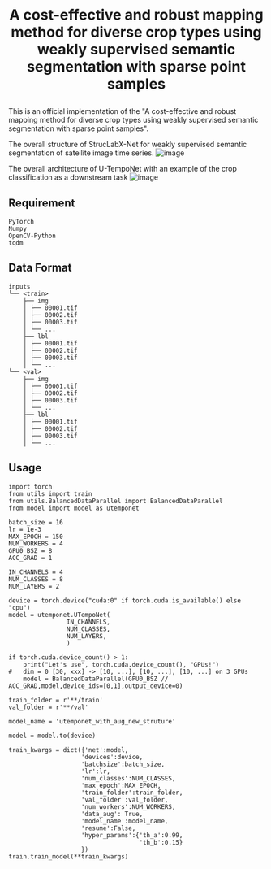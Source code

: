 # <p align="center">A cost-effective and robust mapping method for diverse crop types using weakly supervised semantic segmentation with sparse point samples</p>

This is an official implementation of the "A cost-effective and robust mapping method for diverse crop types using weakly supervised semantic segmentation with sparse point samples".

The overall structure of StrucLabX-Net for weakly supervised semantic segmentation of satellite image time series. 
![image](https://github.com/user-attachments/assets/5a7f4bdc-7810-470e-897b-333240ca6a24)

The overall architecture of U-TempoNet with an example of the crop classification as a downstream task
![image](https://github.com/user-attachments/assets/595f8409-626c-4819-9d33-a0469cc8e6f2)




## Requirement 
``````
PyTorch
Numpy
OpenCV-Python
tqdm
``````

## Data Format
``````
inputs
└── <train>
    ├── img
    │ ├── 00001.tif
    │ ├── 00002.tif
    │ ├── 00003.tif
    │ └── ...
    ├── lbl
    │ ├── 00001.tif
    │ ├── 00002.tif
    │ ├── 00003.tif
    │ └── ...
└── <val>
    ├── img
    │ ├── 00001.tif
    │ ├── 00002.tif
    │ ├── 00003.tif
    │ └── ...
    ├── lbl
    │ ├── 00001.tif
    │ ├── 00002.tif
    │ ├── 00003.tif
    │ └── ...
``````

## Usage
``````
import torch
from utils import train
from utils.BalancedDataParallel import BalancedDataParallel
from model import model as utemponet

batch_size = 16
lr = 1e-3
MAX_EPOCH = 150
NUM_WORKERS = 4
GPU0_BSZ = 8
ACC_GRAD = 1

IN_CHANNELS = 4
NUM_CLASSES = 8
NUM_LAYERS = 2

device = torch.device("cuda:0" if torch.cuda.is_available() else "cpu")
model = utemponet.UTempoNet(
                IN_CHANNELS,
                NUM_CLASSES,
                NUM_LAYERS,
                )

if torch.cuda.device_count() > 1:
    print("Let's use", torch.cuda.device_count(), "GPUs!")
#   dim = 0 [30, xxx] -> [10, ...], [10, ...], [10, ...] on 3 GPUs
    model = BalancedDataParallel(GPU0_BSZ // ACC_GRAD,model,device_ids=[0,1],output_device=0)
    
train_folder = r'**/train'
val_folder = r'**/val'

model_name = 'utemponet_with_aug_new_struture'

model = model.to(device)

train_kwargs = dict({'net':model,
                    'devices':device,
                    'batchsize':batch_size,
                    'lr':lr,
                    'num_classes':NUM_CLASSES,
                    'max_epoch':MAX_EPOCH,
                    'train_folder':train_folder,
                    'val_folder':val_folder,
                    'num_workers':NUM_WORKERS,
                    'data_aug': True,
                    'model_name':model_name,
                    'resume':False,
                    'hyper_params':{'th_a':0.99,
                                    'th_b':0.15}
                    })
train.train_model(**train_kwargs)
``````
